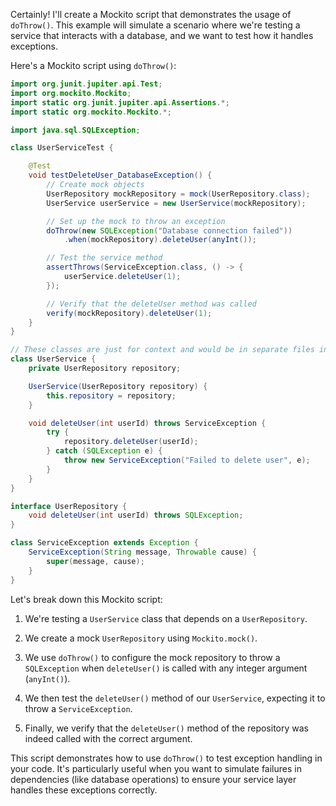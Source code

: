 Certainly! I'll create a Mockito script that demonstrates the usage of `doThrow()`. This example will simulate a scenario where we're testing a service that interacts with a database, and we want to test how it handles exceptions.

Here's a Mockito script using `doThrow()`:

```java
import org.junit.jupiter.api.Test;
import org.mockito.Mockito;
import static org.junit.jupiter.api.Assertions.*;
import static org.mockito.Mockito.*;

import java.sql.SQLException;

class UserServiceTest {

    @Test
    void testDeleteUser_DatabaseException() {
        // Create mock objects
        UserRepository mockRepository = mock(UserRepository.class);
        UserService userService = new UserService(mockRepository);

        // Set up the mock to throw an exception
        doThrow(new SQLException("Database connection failed"))
            .when(mockRepository).deleteUser(anyInt());

        // Test the service method
        assertThrows(ServiceException.class, () -> {
            userService.deleteUser(1);
        });

        // Verify that the deleteUser method was called
        verify(mockRepository).deleteUser(1);
    }
}

// These classes are just for context and would be in separate files in a real project
class UserService {
    private UserRepository repository;

    UserService(UserRepository repository) {
        this.repository = repository;
    }

    void deleteUser(int userId) throws ServiceException {
        try {
            repository.deleteUser(userId);
        } catch (SQLException e) {
            throw new ServiceException("Failed to delete user", e);
        }
    }
}

interface UserRepository {
    void deleteUser(int userId) throws SQLException;
}

class ServiceException extends Exception {
    ServiceException(String message, Throwable cause) {
        super(message, cause);
    }
}
```

Let's break down this Mockito script:

1. We're testing a `UserService` class that depends on a `UserRepository`.

2. We create a mock `UserRepository` using `Mockito.mock()`.

3. We use `doThrow()` to configure the mock repository to throw a `SQLException` when `deleteUser()` is called with any integer argument (`anyInt()`).

4. We then test the `deleteUser()` method of our `UserService`, expecting it to throw a `ServiceException`.

5. Finally, we verify that the `deleteUser()` method of the repository was indeed called with the correct argument.

This script demonstrates how to use `doThrow()` to test exception handling in your code. It's particularly useful when you want to simulate failures in dependencies (like database operations) to ensure your service layer handles these exceptions correctly.